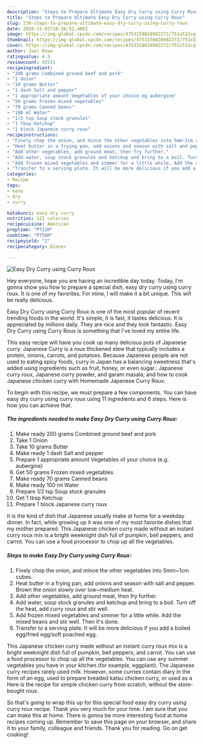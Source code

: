 ```yaml
---
description: "Steps to Prepare Ultimate Easy Dry Curry using Curry Roux"
title: "Steps to Prepare Ultimate Easy Dry Curry using Curry Roux"
slug: 230-steps-to-prepare-ultimate-easy-dry-curry-using-curry-roux
date: 2020-11-01T20:16:52.486Z
image: https://img-global.cpcdn.com/recipes/4753158828982272/751x532cq70/easy-dry-curry-using-curry-roux-recipe-main-photo.jpg
thumbnail: https://img-global.cpcdn.com/recipes/4753158828982272/751x532cq70/easy-dry-curry-using-curry-roux-recipe-main-photo.jpg
cover: https://img-global.cpcdn.com/recipes/4753158828982272/751x532cq70/easy-dry-curry-using-curry-roux-recipe-main-photo.jpg
author: Joel Rowe
ratingvalue: 4.5
reviewcount: 45511
recipeingredient:
- "200 grams Combined ground beef and pork"
- "1 Onion"
- "10 grams Butter"
- "1 dash Salt and pepper"
- "1 appropriate amount Vegetables of your choice eg aubergine"
- "50 grams Frozen mixed vegetables"
- "70 grams Canned beans"
- "100 ml Water"
- "1/2 tsp Soup stock granules"
- "1 tbsp Ketchup"
- "1 block Japanese curry roux"
recipeinstructions:
- "Finely chop the onion, and mince the other vegetables into 5mm~1cm cubes."
- "Heat butter in a frying pan, add onions and season with salt and pepper. Brown the onion slowly over low~medium heat."
- "Add other vegetables, add ground meat, then fry further."
- "Add water, soup stock granules and ketchup and bring to a boil. Turn off the heat, add curry roux and stir well."
- "Add frozen mixed vegetables and simmer for a little while. Add the mixed beans and stir well. Then it&#39;s done."
- "Transfer to a serving plate. It will be more delicious if you add a boiled egg/fried egg/soft poached egg."
categories:
- Recipe
tags:
- easy
- dry
- curry

katakunci: easy dry curry 
nutrition: 121 calories
recipecuisine: American
preptime: "PT22M"
cooktime: "PT56M"
recipeyield: "2"
recipecategory: Dinner

---
```



![Easy Dry Curry using Curry Roux](https://img-global.cpcdn.com/recipes/4753158828982272/751x532cq70/easy-dry-curry-using-curry-roux-recipe-main-photo.jpg)

Hey everyone, hope you are having an incredible day today. Today, I'm gonna show you how to prepare a special dish, easy dry curry using curry roux. It is one of my favorites. For mine, I will make it a bit unique. This will be really delicious.

Easy Dry Curry using Curry Roux is one of the most popular of recent trending foods in the world. It's simple, it is fast, it tastes delicious. It is appreciated by millions daily. They are nice and they look fantastic. Easy Dry Curry using Curry Roux is something that I've loved my entire life.

This easy recipe will have you cook up many delicious pots of Japanese curry. Japanese Curry is a roux thickened stew that typically includes a protein, onions, carrots, and potatoes. Because Japanese people are not used to eating spicy foods, curry in Japan has a balancing sweetness that&#39;s added using ingredients such as fruit, honey, or even sugar.. Japanese curry roux, Japanese curry powder, and garam masala; and how to cook Japanese chicken curry with Homemade Japanese Curry Roux.


To begin with this recipe, we must prepare a few components. You can have easy dry curry using curry roux using 11 ingredients and 6 steps. Here is how you can achieve that.

<!--inarticleads1-->

##### The ingredients needed to make Easy Dry Curry using Curry Roux:

1. Make ready 200 grams Combined ground beef and pork
1. Take 1 Onion
1. Take 10 grams Butter
1. Make ready 1 dash Salt and pepper
1. Prepare 1 appropriate amount Vegetables of your choice (e.g. aubergine)
1. Get 50 grams Frozen mixed vegetables
1. Make ready 70 grams Canned beans
1. Make ready 100 ml Water
1. Prepare 1/2 tsp Soup stock granules
1. Get 1 tbsp Ketchup
1. Prepare 1 block Japanese curry roux


It is the kind of dish that Japanese usually make at home for a weekday dinner. In fact, while growing up it was one of my most favorite dishes that my mother prepared. This Japanese chicken curry made without an instant curry roux mix is a bright weeknight dish full of pumpkin, bell peppers, and carrot. You can use a food processor to chop up all the vegetables. 

<!--inarticleads2-->

##### Steps to make Easy Dry Curry using Curry Roux:

1. Finely chop the onion, and mince the other vegetables into 5mm~1cm cubes.
1. Heat butter in a frying pan, add onions and season with salt and pepper. Brown the onion slowly over low~medium heat.
1. Add other vegetables, add ground meat, then fry further.
1. Add water, soup stock granules and ketchup and bring to a boil. Turn off the heat, add curry roux and stir well.
1. Add frozen mixed vegetables and simmer for a little while. Add the mixed beans and stir well. Then it&#39;s done.
1. Transfer to a serving plate. It will be more delicious if you add a boiled egg/fried egg/soft poached egg.


This Japanese chicken curry made without an instant curry roux mix is a bright weeknight dish full of pumpkin, bell peppers, and carrot. You can use a food processor to chop up all the vegetables. You can use any summer vegetables you have in your kitchen (for example, eggplant). The Japanese curry recipes rarely used milk. However, some curries contain diary in the form of an egg, used to prepare breaded katsu chicken curry, or used as a Here is the recipe for simple chicken curry from scratch, without the store-bought roux. 

So that's going to wrap this up for this special food easy dry curry using curry roux recipe. Thank you very much for your time. I am sure that you can make this at home. There is gonna be more interesting food at home recipes coming up. Remember to save this page on your browser, and share it to your family, colleague and friends. Thank you for reading. Go on get cooking!
